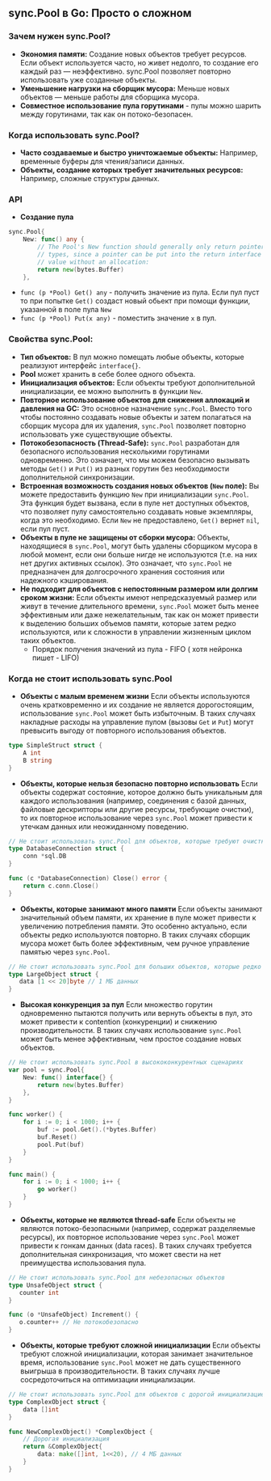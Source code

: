 ## sync.Pool в Go: Просто о сложном

### Зачем нужен sync.Pool?
- **Экономия памяти:** Создание новых объектов требует ресурсов. Если объект используется часто, но живет недолго, то создание его каждый раз — неэффективно. sync.Pool позволяет повторно использовать уже созданные объекты.
- **Уменьшение нагрузки на сборщик мусора:** Меньше новых объектов — меньше работы для сборщика мусора.
- **Совместное использование пула горутинами** - пулы можно шарить между горутинами, так как он потоко-безопасен.

### Когда использовать sync.Pool?
- **Часто создаваемые и быстро уничтожаемые объекты:** Например, временные буферы для чтения/записи данных.
- **Объекты, создание которых требует значительных ресурсов:** Например, сложные структуры данных.

### API
- **Создание пула**
```go
sync.Pool{
	New: func() any {
		// The Pool's New function should generally only return pointer
		// types, since a pointer can be put into the return interface
		// value without an allocation:
		return new(bytes.Buffer)
	},
```

- `func (p *Pool) Get() any` - получить значение из пула. Если пул пуст то при попытке `Get()` создаст новый обьект при помощи функции, указанной в поле пула `New` 
- `func (p *Pool) Put(x any)` - поместить значение `x` в пул.
### Свойства sync.Pool:

- **Тип объектов:** В пул можно помещать любые объекты, которые реализуют интерфейс `interface{}`.
- **Pool** может хранить в себе более одного объекта.
- **Инициализация объектов:** Если объекты требуют дополнительной инициализации, ее можно выполнить в функции `New`.
- **Повторное использование объектов для снижения аллокаций и давления на GC:** Это основное назначение `sync.Pool`. Вместо того чтобы постоянно создавать новые объекты и затем полагаться на сборщик мусора для их удаления, `sync.Pool` позволяет повторно использовать уже существующие объекты.
- **Потокобезопасность (Thread-Safe):** `sync.Pool` разработан для безопасного использования несколькими горутинами одновременно. Это означает, что мы можем безопасно вызывать методы `Get()` и `Put()` из разных горутин без необходимости дополнительной синхронизации.
- **Встроенная возможность создания новых объектов (`New` поле):** Вы можете предоставить функцию `New` при инициализации `sync.Pool`. Эта функция будет вызвана, если в пуле нет доступных объектов, что позволяет пулу самостоятельно создавать новые экземпляры, когда это необходимо. Если `New` не предоставлено, `Get()` вернет `nil`, если пул пуст.
- **Объекты в пуле не защищены от сборки мусора:**  Объекты, находящиеся в `sync.Pool`, могут быть удалены сборщиком мусора в любой момент, если они больше нигде не используются (т.е. на них нет других активных ссылок). Это означает, что `sync.Pool` не предназначен для долгосрочного хранения состояния или надежного кэширования.
- **Не подходит для объектов с непостоянным размером или долгим сроком жизни:** Если объекты имеют непредсказуемый размер или живут в течение длительного времени, `sync.Pool` может быть менее эффективным или даже нежелательным, так как он может привести к выделению больших объемов памяти, которые затем редко используются, или к сложности в управлении жизненным циклом таких объектов.
  - Порядок получения значений из пула - FIFO ( хотя нейронка пишет - LIFO)
### Когда не стоит использовать sync.Pool
- **Объекты с малым временем жизни**
Если объекты используются очень кратковременно и их создание не является дорогостоящим, использование `sync.Pool` может быть избыточным. В таких случаях накладные расходы на управление пулом (вызовы `Get` и `Put`) могут превысить выгоду от повторного использования объектов.
```go
type SimpleStruct struct {
    A int
    B string
}
```

- **Объекты, которые нельзя безопасно повторно использовать**
Если объекты содержат состояние, которое должно быть уникальным для каждого использования (например, соединения с базой данных, файловые дескрипторы или другие ресурсы, требующие очистки), то их повторное использование через `sync.Pool` может привести к утечкам данных или неожиданному поведению.
```go
// Не стоит использовать sync.Pool для объектов, которые требуют очистки
type DatabaseConnection struct {
    conn *sql.DB
}

func (c *DatabaseConnection) Close() error {
    return c.conn.Close()
}
```

-  **Объекты, которые занимают много памяти**
 Если объекты занимают значительный объем памяти, их хранение в пуле может привести к увеличению потребления памяти. Это особенно актуально, если объекты редко используются повторно. В таких случаях сборщик мусора может быть более эффективным, чем ручное управление памятью через `sync.Pool`.
 ```go
 // Не стоит использовать sync.Pool для больших объектов, которые редко используются
type LargeObject struct {
    data [1 << 20]byte // 1 МБ данных
}
```

-  **Высокая конкуренция за пул**
Если множество горутин одновременно пытаются получить или вернуть объекты в пул, это может привести к contention (конкуренции) и снижению производительности. В таких случаях использование `sync.Pool` может быть менее эффективным, чем простое создание новых объектов.
```go
// Не стоит использовать sync.Pool в высококонкурентных сценариях
var pool = sync.Pool{
    New: func() interface{} {
        return new(bytes.Buffer)
    },
}

func worker() {
    for i := 0; i < 1000; i++ {
        buf := pool.Get().(*bytes.Buffer)
        buf.Reset()
        pool.Put(buf)
    }
}

func main() {
    for i := 0; i < 1000; i++ {
        go worker()
    }
}
```

-  **Объекты, которые не являются thread-safe**
 Если объекты не являются потоко-безопасными (например, содержат разделяемые ресурсы), их повторное использование через `sync.Pool` может привести к гонкам данных (data races). В таких случаях требуется дополнительная синхронизация, что может свести на нет преимущества использования пула.
 ```go
 // Не стоит использовать sync.Pool для небезопасных объектов
type UnsafeObject struct {
    counter int
}

func (o *UnsafeObject) Increment() {
    o.counter++ // Не потокобезопасно
}
```

-  **Объекты, которые требуют сложной инициализации**
Если объекты требуют сложной инициализации, которая занимает значительное время, использование `sync.Pool` может не дать существенного выигрыша в производительности. В таких случаях лучше сосредоточиться на оптимизации инициализации.
```go
// Не стоит использовать sync.Pool для объектов с дорогой инициализацией
type ComplexObject struct {
    data []int
}

func NewComplexObject() *ComplexObject {
    // Дорогая инициализация
    return &ComplexObject{
        data: make([]int, 1<<20), // 4 МБ данных
    }
}
```